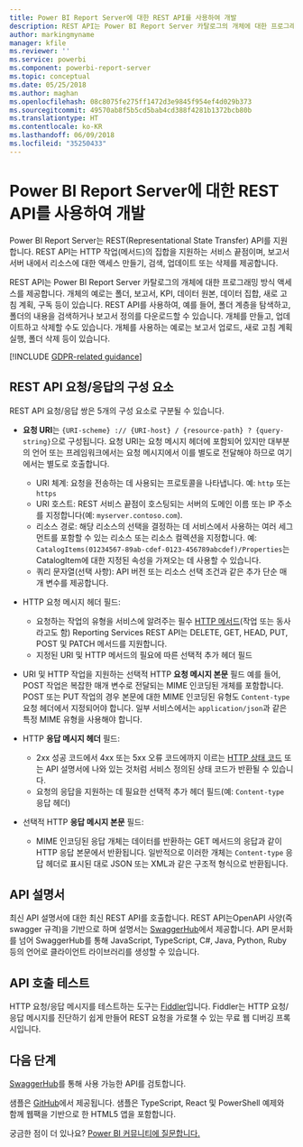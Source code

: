 ```yaml
---
title: Power BI Report Server에 대한 REST API를 사용하여 개발
description: REST API는 Power BI Report Server 카탈로그의 개체에 대한 프로그래밍 방식 액세스를 제공합니다.
author: markingmyname
manager: kfile
ms.reviewer: ''
ms.service: powerbi
ms.component: powerbi-report-server
ms.topic: conceptual
ms.date: 05/25/2018
ms.author: maghan
ms.openlocfilehash: 08c8075fe275ff1472d3e9845f954ef4d029b373
ms.sourcegitcommit: 49570ab8f5b5cd5bab4cd388f4281b1372bcb80b
ms.translationtype: HT
ms.contentlocale: ko-KR
ms.lasthandoff: 06/09/2018
ms.locfileid: "35250433"
---
```

# <a name="develop-with-the-rest-apis-for-power-bi-report-server"></a>Power BI Report Server에 대한 REST API를 사용하여 개발

Power BI Report Server는 REST(Representational State Transfer) API를 지원합니다. REST API는 HTTP 작업(메서드)의 집합을 지원하는 서비스 끝점이며, 보고서 서버 내에서 리소스에 대한 액세스 만들기, 검색, 업데이트 또는 삭제를 제공합니다.

REST API는 Power BI Report Server 카탈로그의 개체에 대한 프로그래밍 방식 액세스를 제공합니다. 개체의 예로는 폴더, 보고서, KPI, 데이터 원본, 데이터 집합, 새로 고침 계획, 구독 등이 있습니다. REST API를 사용하여, 예를 들어, 폴더 계층을 탐색하고, 폴더의 내용을 검색하거나 보고서 정의를 다운로드할 수 있습니다. 개체를 만들고, 업데이트하고 삭제할 수도 있습니다. 개체를 사용하는 예로는 보고서 업로드, 새로 고침 계획 실행, 폴더 삭제 등이 있습니다.

[!INCLUDE [GDPR-related guidance](../includes/gdpr-hybrid-note.md)]

## <a name="components-of-a-rest-api-requestresponse"></a>REST API 요청/응답의 구성 요소

REST API 요청/응답 쌍은 5개의 구성 요소로 구분될 수 있습니다.

* **요청 URI**는 `{URI-scheme} :// {URI-host} / {resource-path} ? {query-string}`으로 구성됩니다. 요청 URI는 요청 메시지 헤더에 포함되어 있지만 대부분의 언어 또는 프레임워크에서는 요청 메시지에서 이를 별도로 전달해야 하므로 여기에서는 별도로 호출합니다.
  
  * URI 체계: 요청을 전송하는 데 사용되는 프로토콜을 나타냅니다. 예: `http` 또는 `https`
  * URI 호스트: REST 서비스 끝점이 호스팅되는 서버의 도메인 이름 또는 IP 주소를 지정합니다(예: `myserver.contoso.com`).
  * 리소스 경로: 해당 리소스의 선택을 결정하는 데 서비스에서 사용하는 여러 세그먼트를 포함할 수 있는 리소스 또는 리소스 컬렉션을 지정합니다. 예: `CatalogItems(01234567-89ab-cdef-0123-456789abcdef)/Properties`는 CatalogItem에 대한 지정된 속성을 가져오는 데 사용할 수 있습니다.
  * 쿼리 문자열(선택 사항): API 버전 또는 리소스 선택 조건과 같은 추가 단순 매개 변수를 제공합니다.
* HTTP 요청 메시지 헤더 필드:
  
  * 요청하는 작업의 유형을 서비스에 알려주는 필수 [HTTP 메서드](https://www.w3.org/Protocols/rfc2616/rfc2616-sec9.html)(작업 또는 동사라고도 함) Reporting Services REST API는 DELETE, GET, HEAD, PUT, POST 및 PATCH 메서드를 지원합니다.
  * 지정된 URI 및 HTTP 메서드의 필요에 따른 선택적 추가 헤더 필드
* URI 및 HTTP 작업을 지원하는 선택적 HTTP **요청 메시지 본문** 필드 예를 들어, POST 작업은 복잡한 매개 변수로 전달되는 MIME 인코딩된 개체를 포함합니다. POST 또는 PUT 작업의 경우 본문에 대한 MIME 인코딩된 유형도 `Content-type` 요청 헤더에서 지정되어야 합니다. 일부 서비스에서는 `application/json`과 같은 특정 MIME 유형을 사용해야 합니다.
* HTTP **응답 메시지 헤더** 필드:
  
  * 2xx 성공 코드에서 4xx 또는 5xx 오류 코드에까지 이르는 [HTTP 상태 코드](http://www.w3.org/Protocols/HTTP/HTRESP.html) 또는 API 설명서에 나와 있는 것처럼 서비스 정의된 상태 코드가 반환될 수 있습니다.
  * 요청의 응답을 지원하는 데 필요한 선택적 추가 헤더 필드(예: `Content-type` 응답 헤더)
* 선택적 HTTP **응답 메시지 본문** 필드:
  
  * MIME 인코딩된 응답 개체는 데이터를 반환하는 GET 메서드의 응답과 같이 HTTP 응답 본문에서 반환됩니다. 일반적으로 이러한 개체는 `Content-type` 응답 헤더로 표시된 대로 JSON 또는 XML과 같은 구조적 형식으로 반환됩니다.

## <a name="api-documentation"></a>API 설명서

최신 API 설명서에 대한 최신 REST API를 호출합니다. REST API는OpenAPI 사양(즉 swagger 규격)을 기반으로 하며 설명서는 [SwaggerHub](https://app.swaggerhub.com/apis/microsoft-rs/PBIRS/2.0)에서 제공합니다. API 문서화를 넘어 SwaggerHub를 통해 JavaScript, TypeScript, C#, Java, Python, Ruby 등의 언어로 클라이언트 라이브러리를 생성할 수 있습니다.

## <a name="testing-api-calls"></a>API 호출 테스트

HTTP 요청/응답 메시지를 테스트하는 도구는 [Fiddler](http://www.telerik.com/fiddler)입니다. Fiddler는 HTTP 요청/응답 메시지를 진단하기 쉽게 만들어 REST 요청을 가로챌 수 있는 무료 웹 디버깅 프록시입니다.

## <a name="next-steps"></a>다음 단계

[SwaggerHub](https://app.swaggerhub.com/apis/microsoft-rs/PBIRS/2.0)를 통해 사용 가능한 API를 검토합니다.

샘플은 [GitHub](https://github.com/Microsoft/Reporting-Services)에서 제공됩니다. 샘플은 TypeScript, React 및 PowerShell 예제와 함께 웹팩을 기반으로 한 HTML5 앱을 포함합니다.

궁금한 점이 더 있나요? [Power BI 커뮤니티에 질문합니다.](https://community.powerbi.com/)